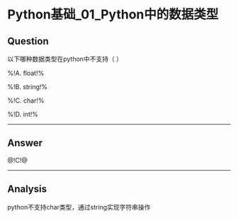 # Python基础_01_Python中的数据类型


## Question
以下哪种数据类型在python中不支持（ ）

%!A. float!%

%!B. string!%

%!C. char!%

%!D. int!%

----

## Answer
@!C!@

----

## Analysis

python不支持char类型，通过string实现字符串操作

